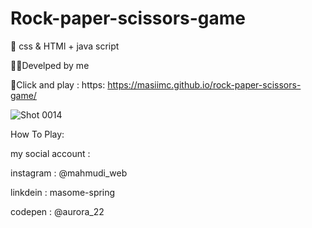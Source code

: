 # Rock-paper-scissors-game

🤖 css & HTMl + java script

🐱‍🏍Develped by me

🔗Click and play : https: https://masiimc.github.io/rock-paper-scissors-game/

![Shot 0014](https://user-images.githubusercontent.com/116202175/215736660-4e626aba-f05b-488f-b444-3ea387709f4c.png)

How To Play:


my social account :

instagram : @mahmudi_web

linkdein : masome-spring

codepen : @aurora_22
